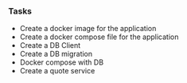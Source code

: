 ### Tasks

- Create a docker image for the application
- Create a docker compose file for the application
- Create a DB Client
- Create a DB migration
- Docker compose with DB
- Create a quote service